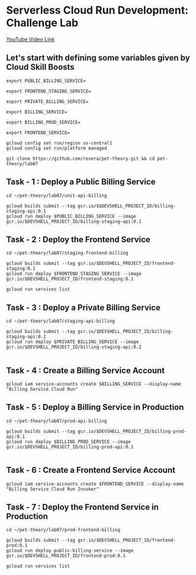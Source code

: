 # Serverless Cloud Run Development: Challenge Lab

[YouTube Video Link](https://youtu.be/NMI4KZuBWMc)

## Let's start with defining some variables given by Cloud Skill Boosts

```
export PUBLIC_BILLING_SERVICE=
```
```
export FRONTEND_STAGING_SERVICE=
```
```
export PRIVATE_BILLING_SERVICE=
```
```
export BILLING_SERVICE=
```
```
export BILLING_PROD_SERVICE=
```
```
export FRONTEND_SERVICE=
```
```
gcloud config set run/region us-central1
gcloud config set run/platform managed

git clone https://github.com/rosera/pet-theory.git && cd pet-theory/lab07

```
## Task - 1 : Deploy a Public Billing Service

```
cd ~/pet-theory/lab07/unit-api-billing

gcloud builds submit --tag gcr.io/$$DEVSHELL_PROJECT_ID/billing-staging-api:0.1
gcloud run deploy $PUBLIC_BILLING_SERVICE --image gcr.io/$DEVSHELL_PROJECT_ID/billing-staging-api:0.1

```
## Task - 2 : Deploy the Frontend Service

```
cd ~/pet-theory/lab07/staging-frontend-billing

gcloud builds submit --tag gcr.io/$DEVSHELL_PROJECT_ID/frontend-staging:0.1
gcloud run deploy $FRONTEND_STAGING_SERVICE --image gcr.io/$DEVSHELL_PROJECT_ID/frontend-staging:0.1

gcloud run services list

```
## Task - 3 : Deploy a Private Billing Service
```
cd ~/pet-theory/lab07/staging-api-billing

gcloud builds submit --tag gcr.io/$DEVSHELL_PROJECT_ID/billing-staging-api:0.2
gcloud run deploy $PRIVATE_BILLING_SERVICE --image gcr.io/$DEVSHELL_PROJECT_ID/billing-staging-api:0.2


```


## Task - 4 : Create a Billing Service Account

```
gcloud iam service-accounts create $BILLING_SERVICE --display-name "Billing Service Cloud Run"
```

## Task - 5 : Deploy a Billing Service in Production
```
cd ~/pet-theory/lab07/prod-api-billing

gcloud builds submit --tag gcr.io/$DEVSHELL_PROJECT_ID/billing-prod-api:0.1
gcloud run deploy $BILLING_PROD_SERVICE --image gcr.io/$DEVSHELL_PROJECT_ID/billing-prod-api:0.1


```
## Task - 6 : Create a Frontend Service Account
```
gcloud iam service-accounts create $FRONTEND_SERVICE --display-name "Billing Service Cloud Run Invoker"
```
## Task - 7 : Deploy the Frontend Service in Production
```
cd ~/pet-theory/lab07/prod-frontend-billing

gcloud builds submit --tag gcr.io/$DEVSHELL_PROJECT_ID/frontend-prod:0.1
gcloud run deploy public-billing-service --image gcr.io/$DEVSHELL_PROJECT_ID/frontend-prod:0.1

gcloud run services list

```



